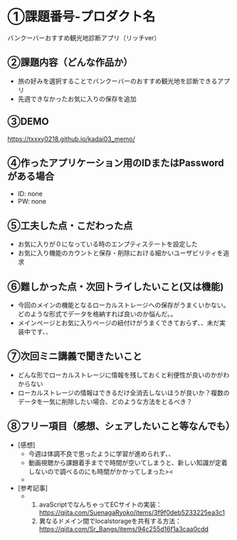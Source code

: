 # ①課題番号-プロダクト名

バンクーバーおすすめ観光地診断アプリ（リッチver）

## ②課題内容（どんな作品か）

- 旅の好みを選択することでバンクーバーのおすすめ観光地を診断できるアプリ
- 先週できなかったお気に入りの保存を追加

## ③DEMO

https://txxxy0218.github.io/kadai03_memo/

## ④作ったアプリケーション用のIDまたはPasswordがある場合

- ID: none
- PW: none

## ⑤工夫した点・こだわった点

- お気に入りが０になっている時のエンプティステートを設定した
- お気に入り機能のカウントと保存・削除における細かいユーザビリティを追求

## ⑥難しかった点・次回トライしたいこと(又は機能)

- 今回のメインの機能となるローカルストレージへの保存がうまくいかない。どのような形式でデータを格納すれば良いのか悩んだ。。
- メインページとお気に入りページの紐付けがうまくできておらず、、未だ実装中です、、

## ⑦次回ミニ講義で聞きたいこと

- どんな形でローカルストレージに情報を残しておくと利便性が良いのかがわからない
- ローカルストレージの情報はできるだけ全消去しないほうが良いか？複数のデータを一気に削除したい場合、どのような方法をとるべき？

## ⑧フリー項目（感想、シェアしたいこと等なんでも）

- [感想]
  - 今週は体調不良で思ったように学習が進められず、、
  - 動画視聴から課題着手までで時間が空いてしまうと、新しい知識が定着しないので調べるのにも時間がかかってしまった><
  - 
- [参考記事]
  - 1. avaScriptでなんちゃってECサイトの実装：https://qiita.com/SuenagaRyoko/items/3f9f0deb5233225ea3c1
    2. 異なるドメイン間でlocalstorageを共有する方法：https://qiita.com/Sr_Bangs/items/94c255d16f1a3caa0cdd

